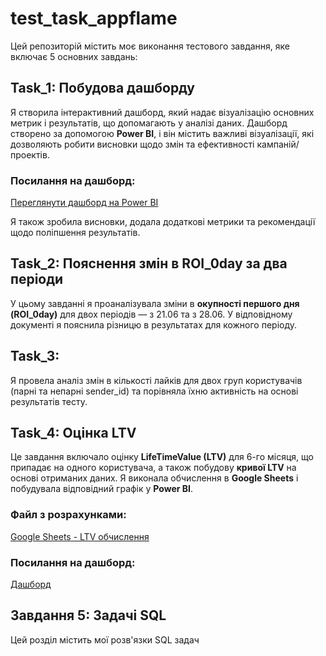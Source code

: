 # test_task_appflame

Цей репозиторій містить моє виконання тестового завдання, яке включає 5 основних завдань:

## Task_1: Побудова дашборду

Я створила інтерактивний дашборд, який надає візуалізацію основних метрик і результатів, що допомагають у аналізі даних. Дашборд створено за допомогою **Power BI**, і він містить важливі візуалізації, які дозволяють робити висновки щодо змін та ефективності кампаній/проектів.

### Посилання на дашборд:
[Переглянути дашборд на Power BI](https://app.powerbi.com/view?r=eyJrIjoiZmE1MWJiNDktZWNiZi00ZjhjLThhMjQtMzk5MTY0MmZkZWRmIiwidCI6ImRmODY3OWNkLWE4MGUtNDVkOC05OWFjLWM4M2VkN2ZmOTVhMCJ9)

Я також зробила висновки, додала додаткові метрики та рекомендації щодо поліпшення результатів.

## Task_2: Пояснення змін в ROI_0day за два періоди

У цьому завданні я проаналізувала зміни в **окупності першого дня (ROI_0day)** для двох періодів — з 21.06 та з 28.06. У відповідному документі я пояснила різницю в результатах для кожного періоду.

## Task_3: 

Я провела аналіз змін в кількості лайків для двох груп користувачів (парні та непарні sender_id) та порівняла їхню активність на основі результатів тесту.

## Task_4: Оцінка LTV

Це завдання включало оцінку **LifeTimeValue (LTV)** для 6-го місяця, що припадає на одного користувача, а також побудову **кривої LTV** на основі отриманих даних. Я виконала обчислення в **Google Sheets** і побудувала відповідний графік у **Power BI**.

### Файл з розрахунками:
[Google Sheets - LTV обчислення](https://docs.google.com/spreadsheets/d/1f2t9kEzjBP52-_kTEq3WWg59n-Lk6YOfke6F_lsNeDs/edit?usp=sharing)

### Посилання на дашборд:
[Дашборд](https://app.powerbi.com/view?r=eyJrIjoiYmQ5YTRjZjQtYTcxNS00OWMwLWExZjAtOTQwOTFkOWIyMzVmIiwidCI6ImRmODY3OWNkLWE4MGUtNDVkOC05OWFjLWM4M2VkN2ZmOTVhMCJ9)

## Завдання 5: Задачі SQL

Цей розділ містить мої розв'язки SQL задач

